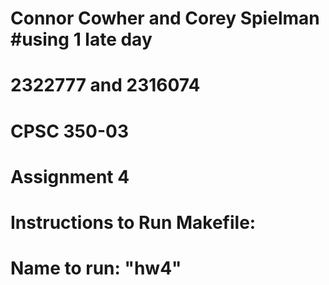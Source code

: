 # Connor Cowher and Corey Spielman #using 1 late day
# 2322777 and 2316074
# CPSC 350-03
# Assignment 4

# Instructions to Run Makefile:
# Name to run: "hw4"
